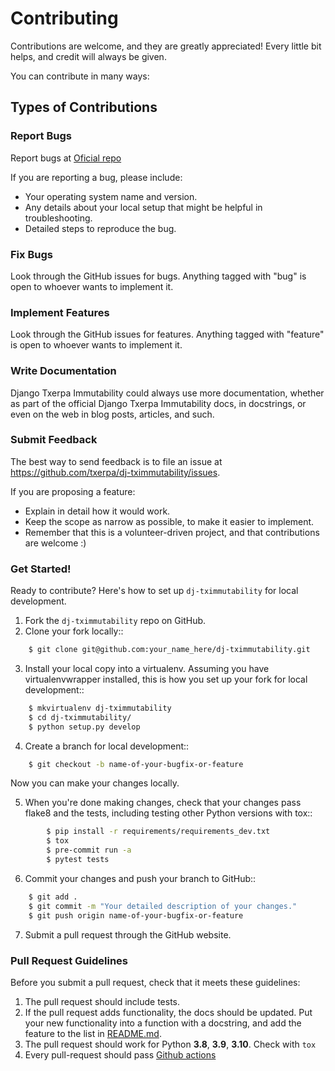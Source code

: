 # Contributing

Contributions are welcome, and they are greatly appreciated! Every
little bit helps, and credit will always be given.

You can contribute in many ways:

## Types of Contributions

### Report Bugs

Report bugs at [Oficial repo](https://github.com/txerpa/dj-tximmutability/issues)

If you are reporting a bug, please include:

* Your operating system name and version.
* Any details about your local setup that might be helpful in troubleshooting.
* Detailed steps to reproduce the bug.

### Fix Bugs

Look through the GitHub issues for bugs. Anything tagged with "bug"
is open to whoever wants to implement it.

### Implement Features

Look through the GitHub issues for features. Anything tagged with "feature"
is open to whoever wants to implement it.

### Write Documentation

Django Txerpa Immutability could always use more documentation, whether as part of the
official Django Txerpa Immutability docs, in docstrings, or even on the web in blog posts,
articles, and such.

### Submit Feedback

The best way to send feedback is to file an issue at https://github.com/txerpa/dj-tximmutability/issues.

If you are proposing a feature:

* Explain in detail how it would work.
* Keep the scope as narrow as possible, to make it easier to implement.
* Remember that this is a volunteer-driven project, and that contributions
  are welcome :)

### Get Started!

Ready to contribute? Here's how to set up `dj-tximmutability` for local development.

1. Fork the `dj-tximmutability` repo on GitHub.
2. Clone your fork locally::
```bash
    $ git clone git@github.com:your_name_here/dj-tximmutability.git
```

3. Install your local copy into a virtualenv. Assuming you have virtualenvwrapper installed, this is how you set up your fork for local development::
```bash
    $ mkvirtualenv dj-tximmutability
    $ cd dj-tximmutability/
    $ python setup.py develop
```

4. Create a branch for local development::
```bash
    $ git checkout -b name-of-your-bugfix-or-feature
```
   Now you can make your changes locally.

5. When you're done making changes, check that your changes pass flake8 and the
   tests, including testing other Python versions with tox::
```bash
        $ pip install -r requirements/requirements_dev.txt
        $ tox
        $ pre-commit run -a
        $ pytest tests
```

6. Commit your changes and push your branch to GitHub::
```bash
    $ git add .
    $ git commit -m "Your detailed description of your changes."
    $ git push origin name-of-your-bugfix-or-feature
```
7. Submit a pull request through the GitHub website.

### Pull Request Guidelines

Before you submit a pull request, check that it meets these guidelines:

1. The pull request should include tests.
2. If the pull request adds functionality, the docs should be updated. Put
   your new functionality into a function with a docstring, and add the
   feature to the list in [README.md](https://github.com/txerpa/dj-tximmutability/blob/master/README.md).
3. The pull request should work for Python **3.8**, **3.9**, **3.10**. Check with `tox`
4. Every pull-request should pass [Github actions](https://github.com/txerpa/dj-tximmutability/actions)

